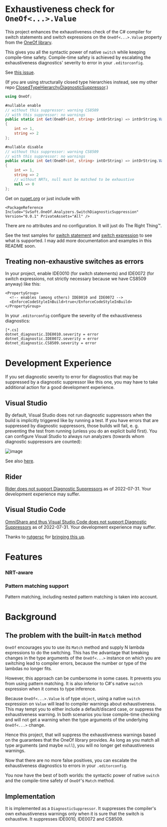 # Exhaustiveness check for `OneOf<...>.Value`

This project enhances the exhaustiveness check of the C# compiler for switch statements and switch expressions on the `OneOf<...>.Value` property from the [OneOf library](https://github.com/mcintyre321/OneOf).

This gives you all the syntactic power of native `switch` while keeping compile-time safety. Compile-time safety is achieved by escalating the exhaustiveness diagnostics' severity to error in your `.editorconfig`.

See [this issue](https://github.com/mcintyre321/OneOf/issues/109).

(If you are using structurally closed type hierarchies instead, see my other repo [ClosedTypeHierarchyDiagnosticSuppressor](https://github.com/shuebner/ClosedTypeHierarchyDiagnosticSuppressor).)

```csharp
using OneOf;

#nullable enable
// without this suppressor: warning CS8509
// with this suppressor: no warnings
public static int Get(OneOf<int, string> intOrString) => intOrString.Value switch
{
    int => 1,
    string => 2
};

#nullable disable
// without this suppressor: warning CS8509
// with this suppressor: no warnings
public static int Get(OneOf<int, string> intOrString) => intOrString.Value switch
{
    int => 1,
    string => 2
    // without NRTs, null must be matched to be exhaustive
    null => 0 
};
```

Get on [nuget.org](https://www.nuget.org/packages/SvSoft.OneOf.Analyzers.SwitchDiagnosticSuppression) or just include with
```csproj
<PackageReference Include="SvSoft.OneOf.Analyzers.SwitchDiagnosticSuppression" Version="0.0.1" PrivateAssets="All" />
```

There are no attributes and no configuration.
It will just do The Right Thing™.

See the test samples for [switch statement](https://github.com/shuebner/OneOfDiagnosticSuppressor/blob/main/OneOfDiagnosticSuppressor.Tests/SwitchStatementSuppressorTests.cs) and [switch expression](https://github.com/shuebner/OneOfDiagnosticSuppressor/blob/main/OneOfDiagnosticSuppressor.Tests/SwitchExpressionSuppressorTests.cs) to see what is supported.
I may add more documentation and examples in this README soon.

## Treating non-exhaustive switches as errors

In your project, enable IDE0010 (for switch statements) and IDE0072 (for switch expressions, not strictly necessary because we have CS8509 anyway) like this:
```csproj
<PropertyGroup>
  <!-- enables (among others) IDE0010 and IDE0072 -->
  <EnforceCodeStyleInBuild>true</EnforceCodeStyleInBuild>
</PropertyGroup>
```

In your `.editorconfig` configure the severity of the exhaustiveness diagnostics:
```
[*.cs]
dotnet_diagnostic.IDE0010.severity = error
dotnet_diagnostic.IDE0072.severity = error
dotnet_diagnostic.CS8509.severity = error
```

# Development Experience

If you set diagnostic severity to error for diagnostics that may be suppressed by a diagnostic suppressor like this one, you may have to take additional action for a good development experience.

## Visual Studio

By default, Visual Studio does not run diagnostic suppressors when the build is implicitly triggered like by running a test.
If you have errors that are suppressed by diagnostic suppressors, those builds will fail, e. g. preventing the test from running (unless you do an explicit build first).
You can configure Visual Studio to always run analyzers (towards whom diagnostic suppressors are counted):

![image](https://user-images.githubusercontent.com/1770684/182022215-23902b8a-2c01-4fe1-bb47-943fc7bda140.png)

See also [here](https://developercommunity2.visualstudio.com/t/Test-run-fails-build-because-Diagnostic/10023425).

## Rider

[Rider does not support Diagnostic Suppressors](https://youtrack.jetbrains.com/issue/RSRP-481121) as of 2022-07-31.
Your development experience may suffer.

## Visual Studio Code

[OmniSharp and thus Visual Studio Code does not support Diagnostic Suppressors](https://github.com/OmniSharp/omnisharp-roslyn/issues/1711) as of 2022-07-31.
Your development experience may suffer.

Thanks to [rutgersc](https://github.com/rutgersc) for [bringing this up](https://github.com/shuebner/OneOfDiagnosticSuppressor/issues/1).

# Features

### NRT-aware

### Pattern matching support

Pattern matching, including nested pattern matching is taken into account.

# Background

## The problem with the built-in `Match` method

`OneOf` encourages you to use its `Match` method and supply N lambda expressions to do the switching. This has the advantage that breaking changes in the type arguments of the `OneOf<...>` instance on which you are switching lead to compiler errors, because the number or type of the lambdas no longer fits.

However, this approach can be cumbersome in some cases.
It prevents you from using pattern matching.
It is also inferior to C#'s native `switch` expression when it comes to type inference.

Because `OneOf<...>.Value` is of type `object`, using a native `switch` expression on `Value` will lead to compiler warnings about exhaustiveness.
This may tempt you to either include a default/discard case, or suppress the exhaustiveness warning. In both scenarios you lose compile-time checking and will not get a warning when the type arguments of the underlying `OneOf<...>` change.

Hence this project, that will suppress the exhaustiveness warnings based on the guarantees that the OneOf library provides.
As long as you match all type arguments (and maybe `null`), you will no longer get exhaustiveness warnings.

Now that there are no more false positives, you can escalate the exhaustiveness diagnostics to errors in your `.editorconfig`.

You now have the best of both worlds: the syntactic power of native `switch` and the compile-time safety of `OneOf`'s `Match` method.

## Implementation

It is implemented as a `DiagnosticSuppressor`.
It suppresses the compiler's own exhaustiveness warnings only when it is sure that the switch is exhaustive.
It suppresses IDE0010, IDE0072 and CS8509.
